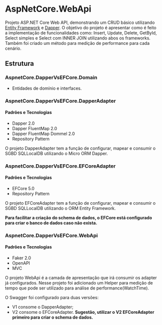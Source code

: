 # AspNetCore.WebApi
Projeto ASP.NET Core Web API, demonstrando um CRUD básico utilizando [Entity Framework](https://entityframeworkcore.com/) e [Dapper](https://dapper-tutorial.net/).
O objetivo do projeto é apresentar como é feito a implementação de funcionalidades como: Insert, Update, Delete, GetById, Select simples e Select com INNER JOIN utilizando abos os frameworks.
Também foi criado um método para medição de performance para cada cenário.

## Estrutura
### AspnetCore.DapperVsEFCore.Domain

* Entidades de domínio e interfaces.

### AspnetCore.DapperVsEFCore.DapperAdapter

#### Padrões e Tecnologias
* Dapper 2.0
* Dapper FluentMap 2.0
* Dapper FluentMap Dommel 2.0
* Repository Pattern

O projeto DapperAdapter tem a função de configurar, mapear e consumir o SGBD SQLLocalDB utilizando o Micro ORM Dapper.

### AspnetCore.DapperVsEFCore.EFCoreAdapter

#### Padrões e Tecnologias
* EFCore 5.0
* Repository Pattern

O projeto EFCoreAdapter tem a função de configurar, mapear e consumir o SGBD SQLLocalDB utilizando o ORM Entity Framework.

**Para facilitar a criação do schema de dados, o EFCore está configurado para criar o banco de dados caso não exista.**

### AspnetCore.DapperVsEFCore.WebApi

#### Padrões e Tecnologias
* Faker 2.0
* OpenAPI
* MVC

O projeto WebApi é a camada de apresentação que irá consumir os adapter já configurados. 
Nesse projeto foi adicionado um Helper para medição de tempo que pode ser utilizado para análise de performance(WatchTime).

O Swagger foi configurado para duas versões:
* V1 consome o DapperAdapter;
* V2 consome o EFCoreAdapter.
**Sugestão, utilizar o V2 EFCoreAdapter primeiro para criar o schema de dados.**

